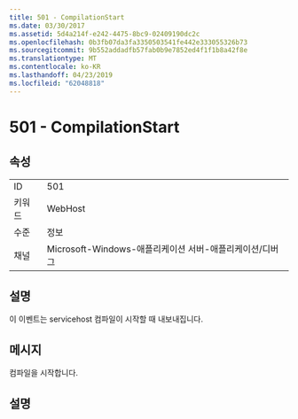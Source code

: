```yaml
---
title: 501 - CompilationStart
ms.date: 03/30/2017
ms.assetid: 5d4a214f-e242-4475-8bc9-02409190dc2c
ms.openlocfilehash: 0b3fb07da3fa3350503541fe442e333055326b73
ms.sourcegitcommit: 9b552addadfb57fab0b9e7852ed4f1f1b8a42f8e
ms.translationtype: MT
ms.contentlocale: ko-KR
ms.lasthandoff: 04/23/2019
ms.locfileid: "62048818"
---
```

# <a name="501---compilationstart"></a>501 - CompilationStart
## <a name="properties"></a>속성  
  
|||  
|-|-|  
|ID|501|  
|키워드|WebHost|  
|수준|정보|  
|채널|Microsoft-Windows-애플리케이션 서버-애플리케이션/디버그|  
  
## <a name="description"></a>설명  
 이 이벤트는 servicehost 컴파일이 시작할 때 내보내집니다.  
  
## <a name="message"></a>메시지  
 컴파일을 시작합니다.  
  
## <a name="details"></a>설명
